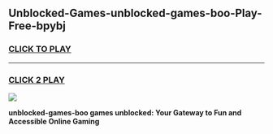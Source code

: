 
## Unblocked-Games-unblocked-games-boo-Play-Free-bpybj
<h3>
<a href="https://premium76.site?title=unblocked-games-boo&ref=20M">CLICK TO PLAY</a></h3>
<hr>

<h3>
<a href="https://premium76.site?title=unblocked-games-boo&ref=20M">CLICK 2 PLAY</a>
  
</h3>

<a href="https://premium76.site?title=unblocked-games-boo&ref=19M"><img src="https://clearcache.store/games.png"></a>


**unblocked-games-boo games unblocked: Your Gateway to Fun and Accessible Online Gaming**
